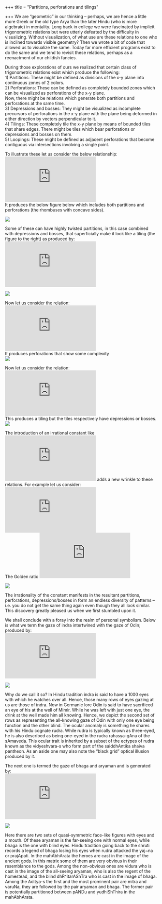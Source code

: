 +++
title = "Partitions, perforations and tilings"

+++
We are “geometric” in our thinking – perhaps, we are hence a little more
Greek or the old type Arya than the later Hindu (who is more algebraic)
in mentality. Long back in college we were fascinated by implicit
trigonometric relations but were utterly defeated by the difficulty in
visualizing. Without visualization, of what use are these relations to
one who is inclined towards visible geometry? Then we wrote a bit of
code that allowed us to visualize the same. Today far more efficient
programs exist to do the same and we tend to revisit these relations,
perhaps as a reenactment of our childish fancies.

During those explorations of ours we realized that certain class of
trigonometric relations exist which produce the following:  
1\) Partitions: These might be defined as divisions of the x-y plane
into continuous zones of 2 colors.  
2\) Perforations: These can be defined as completely bounded zones which
can be visualized as perforations of the x-y plane.  
Now, there might be relations which generate both partitions and
perforations at the same time.  
3\) Depressions and bosses: They might be visualized as incomplete
precursors of perforations in the x-y plane with the plane being
deformed in either direction by vectors perpendicular to it.  
4\) Tilings: These completely tile the x-y plane by means of bounded
tiles that share edges. There might be tiles which bear perforations or
depressions and bosses on them.  
5\) Loopings: These might be defined as adjacent perforations that
become contiguous via intersections involving a single point.

To illustrate these let us consider the below relationship:  
![cot(cos^{3} (x-y)+sin^{2} (x+y))\>|sin(x+y)-cos(x-y)|
](https://s0.wp.com/latex.php?latex=cot%28cos%5E%7B3%7D+%28x-y%29%2Bsin%5E%7B2%7D+%28x%2By%29%29%3E%7Csin%28x%2By%29-cos%28x-y%29%7C+&bg=ffffff&fg=333333&s=1
"cot(cos^{3} (x-y)+sin^{2} (x+y))\>|sin(x+y)-cos(x-y)| ")  
It produces the below figure below which includes both partitions and
perforations (the rhombuses with concave sides).

[![](https://lh4.googleusercontent.com/-OkzDlBDxfi4/VENhygDC6fI/AAAAAAAADI4/CLoQoPxRdTY/s800/Rhomboid_perforation.jpg)](https://picasaweb.google.com/lh/photo/dD55iIF8uNfmEsqGvrubXdMTjNZETYmyPJy0liipFm0?feat=embedwebsite)

Some of these can have highly twisted partitions, in this case combined
with depressions and bosses, that superficially make it look like a
tiling (the figure to the right) as produced by:  
![tan(13cos^{3}(x-y)+17sin^{3}(x+y))\>|sin(x+y)-cos(x-y)|
](https://s0.wp.com/latex.php?latex=tan%2813cos%5E%7B3%7D%28x-y%29%2B17sin%5E%7B3%7D%28x%2By%29%29%3E%7Csin%28x%2By%29-cos%28x-y%29%7C+&bg=ffffff&fg=333333&s=0
"tan(13cos^{3}(x-y)+17sin^{3}(x+y))\>|sin(x+y)-cos(x-y)| ")

![](https://lh6.googleusercontent.com/-6IYJAc_rzCM/VENhzqr0zfI/AAAAAAAADI8/1QBDccwdh0E/s800/partition_rhomboid.jpg)

Now let us consider the relation:  
![sin(9sin^{2}(x+y) \\pm 12cos^{2}(x-y))\>|sin(x+y)-cos(x-y)|
](https://s0.wp.com/latex.php?latex=sin%289sin%5E%7B2%7D%28x%2By%29+%5Cpm+12cos%5E%7B2%7D%28x-y%29%29%3E%7Csin%28x%2By%29-cos%28x-y%29%7C+&bg=ffffff&fg=333333&s=0
"sin(9sin^{2}(x+y) \\pm 12cos^{2}(x-y))\>|sin(x+y)-cos(x-y)| ")  
It produces perforations that show some complexity  
[![](https://lh4.googleusercontent.com/-HPuPu96rc7w/VENhynCqodI/AAAAAAAADI0/DYDjD_P4BMQ/s800/Complex_perforation.jpg)](https://picasaweb.google.com/lh/photo/8vUqYizK1vqCDluyBzCUedMTjNZETYmyPJy0liipFm0?feat=embedwebsite)

Now let us consider the relation:  
![cot(cos(x-y)+sin(x+y))\>|sin(x+y)-cos(x-y)|
](https://s0.wp.com/latex.php?latex=cot%28cos%28x-y%29%2Bsin%28x%2By%29%29%3E%7Csin%28x%2By%29-cos%28x-y%29%7C+&bg=ffffff&fg=333333&s=1
"cot(cos(x-y)+sin(x+y))\>|sin(x+y)-cos(x-y)| ")  
This produces a tiling but the tiles respectively have depressions or
bosses.  
[![](https://lh5.googleusercontent.com/-81iTyvf2Qd8/VENhycnU9cI/AAAAAAAADIo/qTR9nzgKLQY/s800/Tiling_boss_depre.jpg)](https://picasaweb.google.com/lh/photo/4NPCthRz7I2k_vjuzcTAddMTjNZETYmyPJy0liipFm0?feat=embedwebsite)

The introduction of an irrational constant like
![\\phi](https://s0.wp.com/latex.php?latex=%5Cphi&bg=ffffff&fg=333333&s=0
"\\phi") adds a new wrinkle to these relations. For example let us
consider:  
![sec(9sin^{8}(x+\\phi y)+4cos^{8}(\\phi x-y))\>|sin(x+y)-cos(x-y)|
](https://s0.wp.com/latex.php?latex=sec%289sin%5E%7B8%7D%28x%2B%5Cphi+y%29%2B4cos%5E%7B8%7D%28%5Cphi+x-y%29%29%3E%7Csin%28x%2By%29-cos%28x-y%29%7C+&bg=ffffff&fg=333333&s=0
"sec(9sin^{8}(x+\\phi y)+4cos^{8}(\\phi x-y))\>|sin(x+y)-cos(x-y)| ")  
The Golden ratio ![\\phi=1.61803398875
](https://s0.wp.com/latex.php?latex=%5Cphi%3D1.61803398875++&bg=ffffff&fg=333333&s=1
"\\phi=1.61803398875  ")

[![](https://lh6.googleusercontent.com/-cuuJRaIa1jY/VEQRbltLixI/AAAAAAAADJM/DAqVGT2BiZ0/s800/beads.jpg)](https://picasaweb.google.com/lh/photo/R1nCjulglayb-m8h0K2dcNMTjNZETYmyPJy0liipFm0?feat=embedwebsite)

The irrationality of the constant manifests in the resultant partitions,
perforations, depressions/bosses in form an endless diversity of
patterns – i.e. you do not get the same thing again even though they all
look similar. This discovery greatly pleased us when we first stumbled
upon it.

We shall conclude with a foray into the realm of personal symbolism.
Below is what we term the gaze of indra intertwined with the gaze of
Odin; produced by:  
![cot(4sin^{2}(x+y)+13cos^{2}(x-y))\>|sin(x+y)-cos(x-y)|
](https://s0.wp.com/latex.php?latex=cot%284sin%5E%7B2%7D%28x%2By%29%2B13cos%5E%7B2%7D%28x-y%29%29%3E%7Csin%28x%2By%29-cos%28x-y%29%7C+&bg=ffffff&fg=333333&s=0
"cot(4sin^{2}(x+y)+13cos^{2}(x-y))\>|sin(x+y)-cos(x-y)| ")

[![](https://lh5.googleusercontent.com/-rvmOAf1IRLU/VESaqPjQc0I/AAAAAAAADJk/M-ShYKaX4Xk/s800/Odin_varuNa.jpg)](https://picasaweb.google.com/lh/photo/zwsFsWf4X_5IU0Y0fYttPNMTjNZETYmyPJy0liipFm0?feat=embedwebsite)

Why do we call it so? In Hindu tradition indra is said to have a 1000
eyes with which he watches over all. Hence, those many rows of eyes
gazing at us are those of indra. Now in Germanic lore Odin is said to
have sacrificed an eye of his at the well of Mimir. While he was left
with just one eye, the drink at the well made him all knowing. Hence, we
depict the second set of rows as representing the all-knowing gaze of
Odin with only one eye being function and the other blind. The ocular
anomaly is something he shares with his Hindu cognate rudra. While rudra
is typically known as three-eyed, he is also described as being one-eyed
in the rudra rahasya-gAna of the sAmaveda. This ocular trait is
inherited by a subset of the ectypes of rudra known as the vidyeshvara-s
who form part of the saiddhAntika shaiva pantheon. As an aside one may
also note the “black grid” optical illusion produced by it.

The next one is termed the gaze of bhaga and aryaman and is generated
by:  
![cot(3sin^{2}(x+y)+cos^{3}(x-y))\>|sin(x+y)-cos(x-y)|
](https://s0.wp.com/latex.php?latex=cot%283sin%5E%7B2%7D%28x%2By%29%2Bcos%5E%7B3%7D%28x-y%29%29%3E%7Csin%28x%2By%29-cos%28x-y%29%7C+&bg=ffffff&fg=333333&s=1
"cot(3sin^{2}(x+y)+cos^{3}(x-y))\>|sin(x+y)-cos(x-y)| ")

[![](https://lh5.googleusercontent.com/-3P01Fxc2oJ4/VESap0RN_gI/AAAAAAAADJg/E67SXeCgsXc/s800/bhaga_aryaman.jpg)](https://picasaweb.google.com/lh/photo/2EjgJgEcCD621VcJpktxUdMTjNZETYmyPJy0liipFm0?feat=embedwebsite)

Here there are two sets of quasi-symmetric face-like figures with eyes
and a mouth. Of these aryaman is the far-seeing one with normal eyes,
while bhaga is the one with blind eyes. Hindu tradition going back to
the shruti records a legend of bhaga losing his eyes when rudra attacked
the yaj\~na or prajApati. In the mahAbhArata the heroes are cast in the
image of the ancient gods. In this matrix some of them are very obvious
in their resemblance to the gods. Among the non-obvious ones are vidura
who is cast in the image of the all-seeing aryaman, who is also the
regent of the homestead, and the blind dhR^itarAShTra who is cast in the
image of bhaga. Among the Aditya-s the first and the most prominent pair
are mitra and varuNa, they are followed by the pair aryaman and bhaga.
The former pair is potentially partitioned between pANDu and
yudhiShThira in the mahAbhArata.
